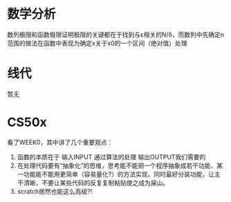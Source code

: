 # 数学分析
<p>数列极限和函数极限证明极限的关键都在于找到与ε相关的N/δ，而数列中先确定n范围的做法在函数中表现为确定x关于x0的一个区间（绝对值）处理</p>

# 线代
<p>暂无</p>

# CS50x
看了WEEK0，其中讲了几个重要观点：
1. 函数的本质在于 输入INPUT 通过算法的处理 输出OUTPUT我们需要的
2. 在处理代码要有“抽象化”的思维，思考能不能把一个程序抽象成若干功能、某一功能能不能用更简单（容易量化?）的方法实现。同时最好分装功能，让主干清晰，不要让某些代码的反复复制粘贴使之成为屎山。
3. scratch居然也能这么高级?!